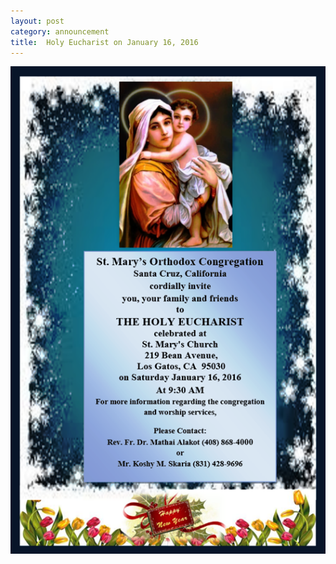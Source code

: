 ```yaml
---
layout: post
category: announcement
title:  Holy Eucharist on January 16, 2016
---
```


<p><img src="assets/images/2016-01-16.png" alt="Holy Eucharist" /></p>

